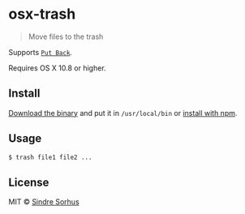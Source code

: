 # osx-trash

> Move files to the trash

Supports [`Put Back`](http://mac-fusion.com/trash-tip-how-to-put-files-back-to-their-original-location/).

Requires OS X 10.8 or higher.


## Install

[Download the binary](https://github.com/sindresorhus/osx-trash/releases/latest) and put it in `/usr/local/bin` or [install with npm](https://github.com/sindresorhus/node-osx-trash#cli).


## Usage

```sh
$ trash file1 file2 ...
```


## License

MIT © [Sindre Sorhus](http://sindresorhus.com)
